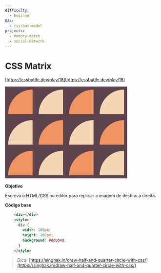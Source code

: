 ```yaml
---
difficulty:
  - beginner
OAs:
  - css/box-model
projects:
  - memory-match
  - social-network
---
```


# CSS Matrix

[https://cssbattle.dev/play/18](https://cssbattle.dev/play/18)

![Matrix](css_matrix.png)

__Objetivo__

Escreva o HTML/CSS no editor para replicar a imagem de destino à direita.

__Código base__

```html
    <div></div>
    <style>
      div {
        width: 100px;
        height: 100px;
        background: #dd6b4d;
      }
    </style>
```

> *Dica:* [https://singhak.in/draw-half-and-quarter-circle-with-css/](https://singhak.in/draw-half-and-quarter-circle-with-css/)
